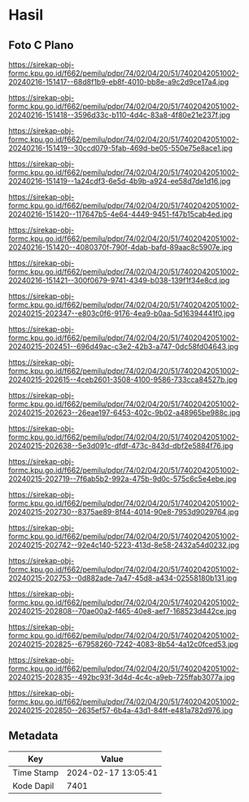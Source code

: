 # Hasil

## Foto C Plano

https://sirekap-obj-formc.kpu.go.id/f662/pemilu/pdpr/74/02/04/20/51/7402042051002-20240216-151417--68d8f1b9-eb8f-4010-bb8e-a9c2d9ce17a4.jpg

https://sirekap-obj-formc.kpu.go.id/f662/pemilu/pdpr/74/02/04/20/51/7402042051002-20240216-151418--3596d33c-b110-4d4c-83a8-4f80e21e237f.jpg

https://sirekap-obj-formc.kpu.go.id/f662/pemilu/pdpr/74/02/04/20/51/7402042051002-20240216-151419--30ccd079-5fab-469d-be05-550e75e8ace1.jpg

https://sirekap-obj-formc.kpu.go.id/f662/pemilu/pdpr/74/02/04/20/51/7402042051002-20240216-151419--1a24cdf3-6e5d-4b9b-a924-ee58d7de1d16.jpg

https://sirekap-obj-formc.kpu.go.id/f662/pemilu/pdpr/74/02/04/20/51/7402042051002-20240216-151420--117647b5-4e64-4449-9451-f47b15cab4ed.jpg

https://sirekap-obj-formc.kpu.go.id/f662/pemilu/pdpr/74/02/04/20/51/7402042051002-20240216-151420--4080370f-790f-4dab-bafd-89aac8c5907e.jpg

https://sirekap-obj-formc.kpu.go.id/f662/pemilu/pdpr/74/02/04/20/51/7402042051002-20240216-151421--300f0679-9741-4349-b038-139f1f34e8cd.jpg

https://sirekap-obj-formc.kpu.go.id/f662/pemilu/pdpr/74/02/04/20/51/7402042051002-20240215-202347--e803c0f6-9176-4ea9-b0aa-5d16394441f0.jpg

https://sirekap-obj-formc.kpu.go.id/f662/pemilu/pdpr/74/02/04/20/51/7402042051002-20240215-202451--696d49ac-c3e2-42b3-a747-0dc58fd04643.jpg

https://sirekap-obj-formc.kpu.go.id/f662/pemilu/pdpr/74/02/04/20/51/7402042051002-20240215-202615--4ceb2601-3508-4100-9586-733cca84527b.jpg

https://sirekap-obj-formc.kpu.go.id/f662/pemilu/pdpr/74/02/04/20/51/7402042051002-20240215-202623--26eae197-6453-402c-9b02-a48965be988c.jpg

https://sirekap-obj-formc.kpu.go.id/f662/pemilu/pdpr/74/02/04/20/51/7402042051002-20240215-202638--5e3d091c-dfdf-473c-843d-dbf2e5884f76.jpg

https://sirekap-obj-formc.kpu.go.id/f662/pemilu/pdpr/74/02/04/20/51/7402042051002-20240215-202719--7f6ab5b2-992a-475b-9d0c-575c6c5e4ebe.jpg

https://sirekap-obj-formc.kpu.go.id/f662/pemilu/pdpr/74/02/04/20/51/7402042051002-20240215-202730--8375ae89-8f44-4014-90e8-7953d9029764.jpg

https://sirekap-obj-formc.kpu.go.id/f662/pemilu/pdpr/74/02/04/20/51/7402042051002-20240215-202742--92e4c140-5223-413d-8e58-2432a54d0232.jpg

https://sirekap-obj-formc.kpu.go.id/f662/pemilu/pdpr/74/02/04/20/51/7402042051002-20240215-202753--0d882ade-7a47-45d8-a434-02558180b131.jpg

https://sirekap-obj-formc.kpu.go.id/f662/pemilu/pdpr/74/02/04/20/51/7402042051002-20240215-202808--70ae00a2-f465-40e8-aef7-168523d442ce.jpg

https://sirekap-obj-formc.kpu.go.id/f662/pemilu/pdpr/74/02/04/20/51/7402042051002-20240215-202825--67958260-7242-4083-8b54-4a12c0fced53.jpg

https://sirekap-obj-formc.kpu.go.id/f662/pemilu/pdpr/74/02/04/20/51/7402042051002-20240215-202835--492bc93f-3d4d-4c4c-a9eb-725ffab3077a.jpg

https://sirekap-obj-formc.kpu.go.id/f662/pemilu/pdpr/74/02/04/20/51/7402042051002-20240215-202850--2635ef57-6b4a-43d1-84ff-e481a782d976.jpg


## Metadata

| Key        | Value               |
| ---------- | ------------------- |
| Time Stamp | 2024-02-17 13:05:41 |
| Kode Dapil | 7401                |




